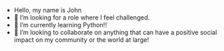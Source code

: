 - Hello, my name is John
- 👀 I’m looking for a role where I feel challenged.
- 🌱 I’m currently learning Python!!
- 💞️ I’m looking to collaborate on anything that can have a positive social impact on my community or the world at large!

<!---
john-cooke832/john-cooke832 is a ✨ special ✨ repository because its `README.md` (this file) appears on your GitHub profile.
You can click the Preview link to take a look at your changes.
--->
